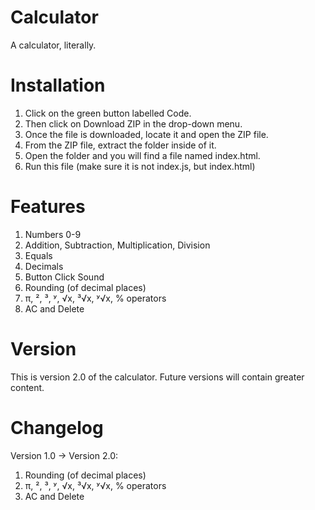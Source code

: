 # Calculator
A calculator, literally.

# Installation
1. Click on the green button labelled Code.
2. Then click on Download ZIP in the drop-down menu.
3. Once the file is downloaded, locate it and open the ZIP file.
4. From the ZIP file, extract the folder inside of it.
5. Open the folder and you will find a file named index.html.
6. Run this file (make sure it is not index.js, but index.html)

# Features
1. Numbers 0-9
2. Addition, Subtraction, Multiplication, Division
3. Equals
4. Decimals
5. Button Click Sound
6. Rounding (of decimal places)
7. π, ², ³, ʸ, √x, ³√x, ʸ√x, % operators
8. AC and Delete

# Version
This is version 2.0 of the calculator. Future versions will contain greater content.

# Changelog
Version 1.0 -> Version 2.0:
1. Rounding (of decimal places)
2. π, ², ³, ʸ, √x, ³√x, ʸ√x, % operators
3. AC and Delete
